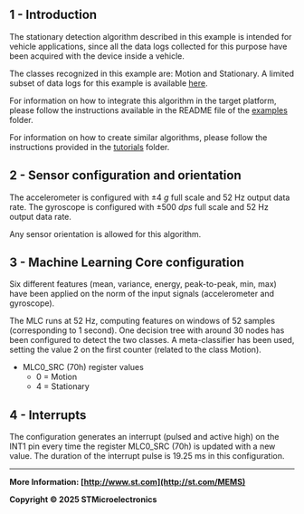 ## 1 - Introduction

The stationary detection algorithm described in this example is intended for vehicle applications, since all the data logs collected for this purpose have been acquired with the device inside a vehicle.

The classes recognized in this example are: Motion and Stationary.
A limited subset of data logs for this example is available [here](./datalogs/).

For information on how to integrate this algorithm in the target platform, please follow the instructions available in the README file of the [examples](../../) folder.

For information on how to create similar algorithms, please follow the instructions provided in the [tutorials](../../../tutorials) folder.

## 2 - Sensor configuration and orientation

The accelerometer is configured with ±4 *g* full scale and 52 Hz output data rate. The gyroscope is configured with ±500 *dps* full scale and 52 Hz output data rate.

Any sensor orientation is allowed for this algorithm.


## 3 - Machine Learning Core configuration

Six different features (mean, variance, energy, peak-to-peak, min, max) have been applied on the norm of the input signals (accelerometer and gyroscope).

The MLC runs at 52 Hz, computing features on windows of 52 samples (corresponding to 1 second).
One decision tree with around 30 nodes has been configured to detect the two classes.
A meta-classifier has been used, setting the value 2 on the first counter (related to the class Motion).

- MLC0_SRC (70h) register values
  - 0 = Motion
  - 4 = Stationary


## 4 - Interrupts

The configuration generates an interrupt (pulsed and active high) on the INT1 pin every time the register MLC0_SRC (70h) is updated with a new value. The duration of the interrupt pulse is 19.25 ms in this configuration.

------

**More Information: [http://www.st.com](http://st.com/MEMS)**

**Copyright © 2025 STMicroelectronics**